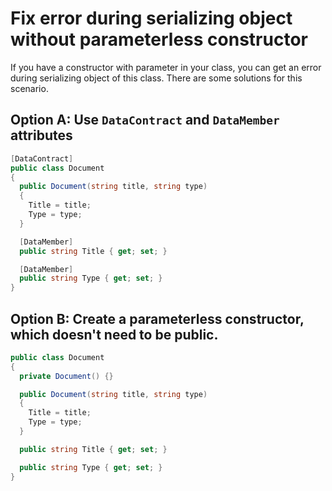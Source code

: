 # Fix error during serializing object without parameterless constructor

If you have a constructor with parameter in your class, you can get an error during serializing object of this class. There are some solutions for this scenario.

## Option A: Use `DataContract` and `DataMember` attributes

```c#
[DataContract]
public class Document
{
  public Document(string title, string type)
  {
    Title = title;
    Type = type;
  }

  [DataMember]
  public string Title { get; set; }

  [DataMember]
  public string Type { get; set; }
}
```

## Option B: Create a parameterless constructor, which doesn't need to be public.

```c#
public class Document
{
  private Document() {}

  public Document(string title, string type)
  {
    Title = title;
    Type = type;
  }

  public string Title { get; set; }

  public string Type { get; set; }
}
```
